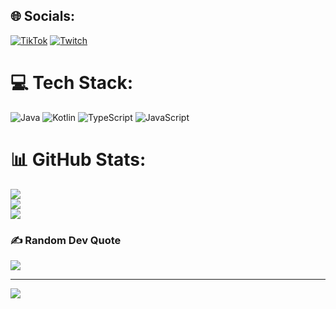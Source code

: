 
## 🌐 Socials:
[![TikTok](https://img.shields.io/badge/TikTok-%23000000.svg?logo=TikTok&logoColor=white)](https://tiktok.com/@jaroxcraft) [![Twitch](https://img.shields.io/badge/Twitch-%239146FF.svg?logo=Twitch&logoColor=white)](https://twitch.tv/jaroxcraft_) 

# 💻 Tech Stack:
![Java](https://img.shields.io/badge/java-%23ED8B00.svg?style=for-the-badge&logo=openjdk&logoColor=white) ![Kotlin](https://img.shields.io/badge/kotlin-%237F52FF.svg?style=for-the-badge&logo=kotlin&logoColor=white) ![TypeScript](https://img.shields.io/badge/typescript-%23007ACC.svg?style=for-the-badge&logo=typescript&logoColor=white) ![JavaScript](https://img.shields.io/badge/javascript-%23323330.svg?style=for-the-badge&logo=javascript&logoColor=%23F7DF1E)
# 📊 GitHub Stats:
![](https://github-readme-stats.vercel.app/api?username=jaroxcraft&theme=transparent&hide_border=false&include_all_commits=true&count_private=true)<br/>
![](https://github-readme-streak-stats.herokuapp.com/?user=jaroxcraft&theme=transparent&hide_border=false)<br/>
![](https://github-readme-stats.vercel.app/api/top-langs/?username=jaroxcraft&theme=transparent&hide_border=false&include_all_commits=true&count_private=true&layout=compact)

### ✍️ Random Dev Quote
![](https://quotes-github-readme.vercel.app/api?type=horizontal&theme=merko)

---
[![](https://visitcount.itsvg.in/api?id=jaroxcraft&icon=0&color=0)](https://visitcount.itsvg.in)

<!-- Proudly created with GPRM ( https://gprm.itsvg.in ) -->
